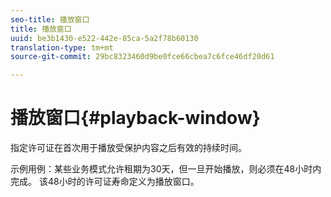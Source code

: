 ```yaml
---
seo-title: 播放窗口
title: 播放窗口
uuid: be3b1430-e522-442e-85ca-5a2f78b60130
translation-type: tm+mt
source-git-commit: 29bc8323460d9be0fce66cbea7c6fce46df20d61

---
```



# 播放窗口{#playback-window}

指定许可证在首次用于播放受保护内容之后有效的持续时间。

示例用例：某些业务模式允许租期为30天，但一旦开始播放，则必须在48小时内完成。 该48小时的许可证寿命定义为播放窗口。

